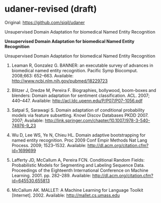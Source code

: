 # udaner-revised (draft)

Original: https://github.com/siqil/udaner

Unsupervised Domain Adaptation for biomedical Named Entity Recognition

__Unsupervised Domain Adaptation for biomedical Named Entity Recognition__

Unsupervised Domain Adaptation for biomedical Named Entity Recognition


1. Leaman R, Gonzalez G. BANNER: an executable survey of advances in biomedical named entity recognition. Pacific Symp Biocomput. 2008;663: 652–663. Available: http://www.ncbi.nlm.nih.gov/pubmed/18229723

2. Blitzer J, Dredze M, Pereira F. Biographies, bollywood, boom-boxes and blenders: Domain adaptation for sentiment classification. ACL. 2007; 440–447. Available: http://acl.ldc.upenn.edu/P/P07/P07-1056.pdf

3. Satpal S, Sarawagi S. Domain adaptation of conditional probability models via feature subsetting. Knowl Discov Databases PKDD 2007. 2007; Available: http://link.springer.com/chapter/10.1007/978-3-540-74976-9_23

4. Wu D, Lee WS, Ye N, Chieu HL. Domain adaptive bootstrapping for named entity recognition. Proc 2009 Conf Empir Methods Nat Lang Process. 2009; 1523–1532. Available: http://dl.acm.org/citation.cfm?id=1699699

5. Lafferty JD, McCallum A, Pereira FCN. Conditional Random Fields: Probabilistic Models for Segmenting and Labeling Sequence Data. Proceedings of the Eighteenth International Conference on Machine Learning. 2001. pp. 282–289. Available: http://dl.acm.org/citation.cfm?id=645530.655813

6. McCallum AK. MALLET: A Machine Learning for Language Toolkit [Internet]. 2002. Available: http://mallet.cs.umass.edu
